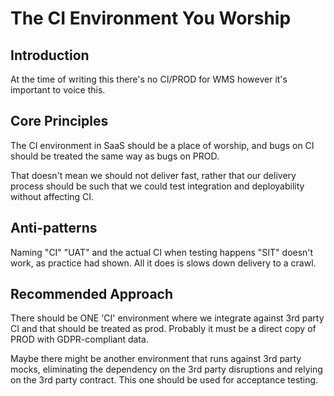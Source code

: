 # The CI Environment You Worship

## Introduction

At the time of writing this there's no CI/PROD for WMS however it's important to voice this.

## Core Principles

The CI environment in SaaS should be a place of worship, and bugs on CI should be treated the same way as bugs on PROD.

That doesn't mean we should not deliver fast, rather that our delivery process should be such that we could test integration and deployability without affecting CI.

## Anti-patterns

Naming "CI" "UAT" and the actual CI when testing happens "SIT" doesn't work, as practice had shown. All it does is slows down delivery to a crawl.

## Recommended Approach

There should be ONE 'CI' environment where we integrate against 3rd party CI and that should be treated as prod. Probably it must be a direct copy of PROD with GDPR-compliant data.

Maybe there might be another environment that runs against 3rd party mocks, eliminating the dependency on the 3rd party disruptions and relying on the 3rd party contract. This one should be used for acceptance testing.